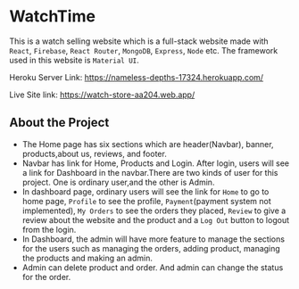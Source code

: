 # WatchTime

This is a watch selling website which is a full-stack website made with `React`, `Firebase`, `React Router`, `MongoDB`, `Express`, `Node` etc. The framework used in this website is `Material UI`.

Heroku Server Link: https://nameless-depths-17324.herokuapp.com/

Live Site link: https://watch-store-aa204.web.app/


## About the Project

 - The Home page has six sections which are header(Navbar), banner, products,about us, reviews, and footer. 
 - Navbar has link for Home, Products and Login. After login, users will see a link for Dashboard in the navbar.There are two kinds of user for this project. One is ordinary user,and the other is Admin.
 - In dashboard page, ordinary users will see the link for `Home` to go to home page, `Profile` to see the profile, `Payment`(payment system not implemented), `My Orders` to see the orders they placed, `Review` to give a review about the website and the product and a `Log Out` button to logout from the login.
 - In Dashboard, the admin will have more feature to manage the sections for the users such as managing the orders, adding product, managing the products and making an admin.
 - Admin can delete product and order. And admin can change the status for the order. 


